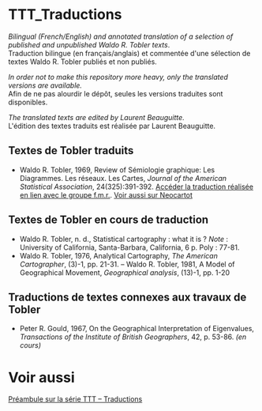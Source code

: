 # TTT_Traductions
_Bilingual (French/English) and annotated translation of a selection of published and unpublished Waldo R. Tobler texts_. </br>
Traduction bilingue (en français/anglais) et commentée d'une sélection de textes Waldo R. Tobler publiés et non publiés.

_In order not to make this repository more heavy, only the translated versions are available._ </br>
Afin de ne pas alourdir le dépôt, seules les versions traduites sont disponibles.

_The translated texts are edited by Laurent Beauguitte._ </br>
L'édition des textes traduits est réalisée par Laurent Beauguitte.

## Textes de Tobler traduits

- Waldo R. Tobler, 1969, Review of Sémiologie graphique: Les Diagrammes. Les réseaux. Les Cartes, _Journal of the American Statistical
Association_, 24(325):391-392. [Accéder la traduction réalisée en lien avec le groupe f.m.r.](https://hal.archives-ouvertes.fr/hal-03583854). [Voir aussi sur Neocartot](https://neocarto.hypotheses.org/14131)

## Textes de Tobler en cours de traduction

- Waldo R. Tobler, n. d., Statistical cartography : what it is ? _Note_ : University of California, Santa-Barbara, California, 6 p. Poly : 77-81.
- Waldo R. Tobler, 1976, Analytical Cartography, _The American Cartographer_, (3)-1, pp. 21-31.
– Waldo R. Tobler, 1981, A Model of Geographical Movement, _Geographical analysis_, (13)-1, pp. 1-20

## Traductions de textes connexes aux travaux de Tobler
- Peter R. Gould, 1967, On the Geographical Interpretation of Eigenvalues, _Transactions of the Institute of British Geographers_, 42, p. 53-86. _(en cours)_


# Voir aussi
[Préambule sur la série TTT – Traductions](https://neocarto.hypotheses.org/14131)
